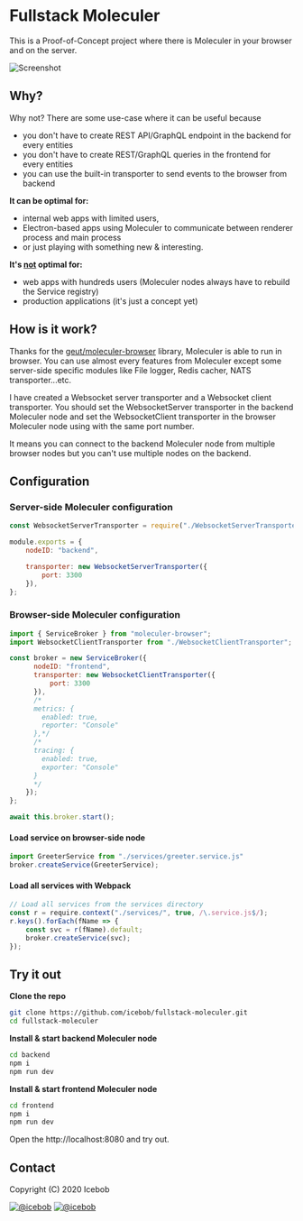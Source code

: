 # Fullstack Moleculer
This is a Proof-of-Concept project where there is Moleculer in your browser and on the server.

![Screenshot](https://user-images.githubusercontent.com/306521/94959804-17091500-04f2-11eb-8cad-df82ca5f4be2.png)


## Why?
Why not? There are some use-case where it can be useful because
- you don't have to create REST API/GraphQL endpoint in the backend for every entities
- you don't have to create REST/GraphQL queries in the frontend for every entities
- you can use the built-in transporter to send events to the browser from backend


**It can be optimal for:**
- internal web apps with limited users,
- Electron-based apps using Moleculer to communicate between renderer process and main process
- or just playing with something new & interesting.

**It's <ins>not</ins> optimal for:**
- web apps with hundreds users (Moleculer nodes always have to rebuild the Service registry)
- production applications (it's just a concept yet)

## How is it work?
Thanks for the [geut/moleculer-browser](https://github.com/geut/moleculer-browser) library, Moleculer is able to run in browser. You can use almost every features from Moleculer except some server-side specific modules like File logger, Redis cacher, NATS transporter...etc. 

I have created a Websocket server transporter and a Websocket client transporter. You should set the WebsocketServer transporter in the backend Moleculer node and set the WebsocketClient transporter in the browser Moleculer node using with the same port number.

It means you can connect to the backend Moleculer node from multiple browser nodes but you can't use multiple nodes on the backend.

## Configuration

### Server-side Moleculer configuration

```js
const WebsocketServerTransporter = require("./WebsocketServerTransporter");

module.exports = {
    nodeID: "backend",

    transporter: new WebsocketServerTransporter({
        port: 3300
    }),
};
```

### Browser-side Moleculer configuration

```js
import { ServiceBroker } from "moleculer-browser";
import WebsocketClientTransporter from "./WebsocketClientTransporter";

const broker = new ServiceBroker({
      nodeID: "frontend",
      transporter: new WebsocketClientTransporter({
          port: 3300
      }),
      /*
      metrics: {
        enabled: true,
        reporter: "Console"
      },*/
      /*
      tracing: {
        enabled: true,
        exporter: "Console"
      }
      */
    });
};

await this.broker.start();
```

#### Load service on browser-side node

```js
import GreeterService from "./services/greeter.service.js"
broker.createService(GreeterService);
```

#### Load all services with Webpack
```js
// Load all services from the services directory
const r = require.context("./services/", true, /\.service.js$/);
r.keys().forEach(fName => {
    const svc = r(fName).default;
    broker.createService(svc);
});
```

## Try it out
**Clone the repo**
```bash
git clone https://github.com/icebob/fullstack-moleculer.git
cd fullstack-moleculer
```

**Install & start backend Moleculer node**
```bash
cd backend
npm i
npm run dev
```

**Install & start frontend Moleculer node**
```bash
cd frontend
npm i
npm run dev
```

Open the http://localhost:8080 and try out.

## Contact

Copyright (C) 2020 Icebob

[![@icebob](https://img.shields.io/badge/github-icebob-green.svg)](https://github.com/icebob) [![@icebob](https://img.shields.io/badge/twitter-Icebobcsi-blue.svg)](https://twitter.com/Icebobcsi)